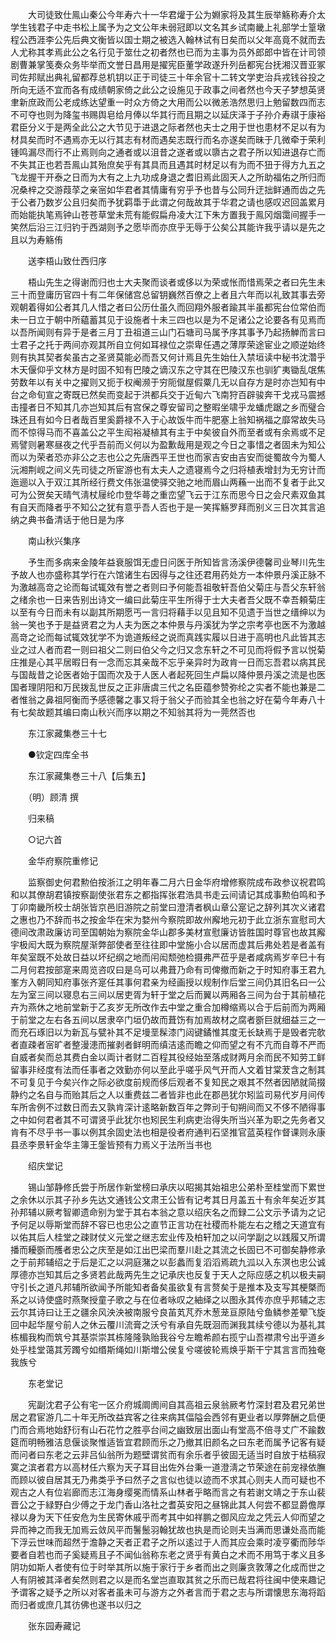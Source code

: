 <!-- { "loadSidebar": true } -->
　　大司徒致仕鳯山秦公今年寿六十一华君爟于公为婣家将及其生辰举觞称寿介太学生钱君子中走书松上属予为之文公年未弱冠即以文名其乡试南畿上礼部学士篁墩程公西涯李公先后典文衡皆以国士期之被选入翰林试有日矣而以父年高竟不就而去人尤称其孝焉此公之名行见于筮仕之初者然也已而为主事为员外郎郎中皆在计司领剧曹兼掌笺奏众务毕举而文誉日昌用是擢宪臣董学政遂升列岳都宪台抚湘汉晋亚冢司佐邦赋出典礼留都荐总机钥以正于司徒三十年余官十二转文学吏治兵戎钱谷投之所向无适不宜而各有成绩朝家倚之此公之设施见于政事之间者然也今天子梦想英贤聿新庶政而公老成练达望重一时众方倚之大用而公以微恙浩然思归上勉留数四而志不可夺也则为降玺书赐舆皂给月俸以华其行而且期之以延庆泽于子孙介寿祺于康裕君臣分义于是两全此公之大节见于进退之际者然也夫士之用于世也患材不足以有为材具矣而时不遇焉亦无以行其志有材而遇矣志既行而名亦遂矣而昧于几微牵于荣利锺鸣漏尽而行不止焉则向之通者或以沮昔之遂者或以隳古之君子所以知进退存亡而不失其正也若吾鳯山其殆庶矣乎有其具而且遇其时材足以有为而不狃于得方九五之飞龙握干开泰之日而为大有之上九功成身退之耆旧焉此固天人之所助福佑之所归而况桑梓之交游葭莩之亲宻如华君者其情庸有穷乎予也昔与公同升迂拙鲜通而齿之先于公者乃数岁公且归矣而予犹羁馽于此谓之何哉故其于华君之请也感叹迟回盖累月而始能执笔焉钟山苍苍草堂未荒有能假扁舟凌大江下朱方置我于鳯冈烟霭间握手一笑然后沿三江归钓于西湖则予之愿毕而亦庶乎无辱于公矣公其能许我乎请以是先之且以为寿觞侑

　　送李梧山致仕西归序

　　梧山先生之得谢而归也士大夫聚而谈者或侈以为荣或怅而惜焉荣之者曰先生未三十而登庸历官四十有二年保储宫总留钥巍然百僚之上者且六年而以礼致其事去旁观朝着得如公者其几人惜之者曰公历仕虽久而回翔外服者踰其半虽都宪台位常伯而未一日立于朝中所藴蓄其见于设施者十未三四也以是为不足诸公之论要各有见焉而以吾所闻则有异于是者三月丁丑祖道三山门石塘司马属予序其事予乃起扬觯而言曰士君子之托于两间亦观其所自立何如耳禄位之崇卑任遇之薄厚荣途宦业之顺逆始终则有执其契者矣虽古之圣贤莫能必而吾又何计焉且先生始仕入禁垣读中秘书沈濳乎木天偃仰乎文林方是时固不知有巴陵之谪汉东之守其在巴陵汉东也驯犷夷锄乱氓焦劳数年以有关中之擢则又扼于权阉濒于穷阨僦屋假粟几无以自存方是时亦岂知有中台之命旬宣之寄既已然矣而变起于洪都兵交于近甸六飞南狩百辟骏奔干戈戎马震撼击撞者日不知其几亦岂知其后有宫保之尊安留司之整暇坐啸乎龙蟠虎踞之乡而璧合珠还且有如今日者哉百里奚爵禄不入于心故饭牛而牛肥塞上翁知祸福之靡常故失马而不惊得马而不喜盖公之平生闳裕凝植其有主于中矣彼自外而至者或有余焉或不足焉譬则暑寒昼夜之代乎吾前而义何以为盈歉哉用是观之今日之事惜之者固未为知公而以为荣者恐亦非公之志也公之先唐西平王世也而家吉安由吉安而徙蜀故今为蜀人沅湘荆岘之间义先司徒之所宦游也有太夫人之遗寝焉今之归将植表增封为无穷计而迤逦以入于双江其所经行费文伟张温使驿交驰之地而眉山两蘓一出而不复者于此又可为公贺矣天晴气淸杖屦纶巾登华蕚之重峦望飞云于江东而思今日之会尺素双鱼其有自天而降者乎不知公之犹有意乎吾人否也于是一笑挥觞罗拜而别义三日次其言追纳之典书备清话于他日是为序

　　南山秋兴集序

　　予生而多病来金陵年益衰服饵无虚日问医于所知皆言汤溪伊德馨司业琴川先生予故人也亦盛称其学行在六馆诸生右因得与之往还君用药处方一本仲景丹溪正脉不为激越高竒之论而每试辄效有誉之者则曰予何能吾祖敬轩吾伯父菊庄与吾父东轩翁之绪余也一日来告别出诗文一编曰此菊庄平生所得于士大夫者吾父既不幸吾頼菊庄以至有今日而未有以副其所期愿丐一言归将藉手以见且知不见遗于当世之缙绅以为翁一笑也予于是益贤君之为人夫为医之本仲景与丹溪犹为学之宗考亭也医不为激越高竒之论而每试辄效犹学不为诡道叛经之说而真践实履以日进于高明也凡此皆其志业之过人者而君一则曰祖父二则曰伯父今之归又念东轩之不可见而将假予言以悦菊庄推是心其平居暇日有一念而忘其亲哉不忘乎亲异时为政肯一日而忘吾君以病其民与国哉昔之论医者始于国而次及于人医人者起死回生卢扁以降仲景丹溪之流是也医国者理阴阳和万民拨乱世反之正非唐虞三代之名臣蕴参赞弥纶之实者不能也兼是二者惟翁之鼻祖阿衡而予感德馨之事又将于翁父子而验其全也翁之好在菊今年寿八十有七矣故题其编曰南山秋兴而序以期之不知翁其将为一莞然否也

　　东江家藏集巻三十七

　　●钦定四库全书

　　东江家藏集巻三十八【后集五】

　　（明）顾清 撰

　　归来稿

　　○记六首

　　金华府察院重修记

　　监察御史何君勲伯按浙江之明年春二月六日金华府增修察院成布政参议祝君鸣和以其僚胡君镇按察副使张君东之都指挥张君浩具书走云间请记其成事勲伯鸣和予丁卯南畿所校士胡张皆京邑旧游院之前堂曰澄清者枫山章公寔记之辞列其次义诸君之惠也乃不辞而书之按金华在宋为婺州今察院即故州廨地元初于此立浙东宣慰司大德间改肃政廉访司至国朝始为察院金华山郡多美材宣慰廉访皆胜国时尊官也故其廨宇极闳大既为察院屋渐弊部使者至往往即中堂施小合以居而虚其后弗处若是者盖有年矣室既不处故日益以坏纪纲之地而闬闳颓弛检摄弗严莅乎是者咸病焉岁辛巳十有二月何君按部寔来周览咨叹曰是乌可以弗葺乃命有司俾撤而新之于时知府事王君九峯方入朝同知府事张齐寔任其事何君亲为经画授以规制作后堂三间仍其旧名曰一公左为室三间以寝息右三间以居吏胥为轩于堂之后而翼以两厢各三间为台于其前植花卉为燕休之地前堂新于乙亥岁无所改作去中堂之重合加樽缩焉以合于后前而为两厢于前堂之左右各五间以居隶卒门垣仍故而葺饬有加焉故材之腐者斵巨就细益三之一而充石琢旧以为新瓦与甓补其不足墁垩髹漆门闼键鐍惟其度无长缺焉于是毁者完欹者直疎者宻旷者整漫漶而摧剥者鲜明而缜洁逺而瞻之仰而望之有不亢而自尊不严而自威者矣而总其费白金以両计者财二百程其役经始至落成财两月余而民不知劳工鲜留事非经度有法而任事者之效勤亦何以至此乎嗟乎风气开而人文着甘棠茇含之制其不可复见于今矣兴作之际必欲度前规而侈后观者不复知民之艰其不然者因陋就简掇静约之名自与而贻其后之人以重费兹二者皆非也此在郡邑犹尔矧监司易代岁月间传车所舎例不过数日而去又孰肯深计逺略新数百年之弊刓于旬朔间而又不侈不陋得事之中如何君者其不可谓贤乎此犹尔也矧民生利病吏治得失所当兴革为职之先务者又肯有不尽乎书一事以例其余固史法也相是役者府通判石坚推官蓝英程作督课则永康县丞李景轩金华主簿王鎜皆预有力焉义于法所当书也

　　绍庆堂记

　　锡山邹静修氏尝于所居作新堂榜曰承庆以昭揭其始祖忠公弟朴至桂堂而下累世之余休以示其子孙乡先达文通钱公文肃王公皆有记考其日月盖五十有余年矣近岁其孙邦辅以厥考智卿遗命别为堂于其右本翁之意以绍庆名之而録二公文示予请为之记予何足以辱斯堂而辞不容已也忠公之直节正言功在社稷而朴能左右之稽之天道宜有以佑其后人桂堂之疎财仗义元堂之继志宏业传及柏轩加之以问学副之以践履又所谓播而耰斵而雘者忠公之庆至是如江出巴梁而羣川赴之其流之长固已不可御矣静修承之于前邦辅绍之于后是汇之以洞庭潴之以彭蠡而复滔滔焉疏九泒以入东溟也忠公诚厚德亦岂知其后之多贤若此哉两先生之记承庆也反复于天人之际应感之机以极夫嗣守引长之道凡邦辅所欲闻予所能知者备矣虽欲复有言赘矣于是推本及支写其梗槩而系之以诗使盛时燕聚授童子歌之与在位者咏叹之紬绎之以图永其传亦庶乎邦辅之志云尔其诗曰让王之疆余风泱泱被南服兮良苖芄芃乔木葱茏亘原陆兮鱼鳞参差翚飞旋回中起华屋兮前人之休云覆川流膏之沃兮有承自先既洄而渊我其续兮德以为基礼其栋楣我构而筑兮其基崇崇其栋隆隆孰贻我谷兮左瞻希颜右揽宁山吾襟肃兮出乎道乡处乎桂堂蔼其芳躅兮如缗斯绳如川斯増公侯复兮嗟彼轮焉焕乎斯干宁其言言而独奄我族兮

　　东老堂记

　　宪副沈君子公有宅一区介府城阛阓间自其高祖云泉翁厥考竹深封君及君兄弟世居之君宦游几二十年无所改益宾客之往来病其偪隘会西邻有更业者以厚弊酬之启便门而合焉地始舒衍有山石花竹之胜亭台间之幽致层出面山有堂高不倍寻丈广不踰数筵而明畅雅洁息偃谈聚惟适皆宜君顾而乐之乃撤其旧颜名之曰东老而属予记客有疑而问者曰东老之云非吕仙翁所为题壁谓贫而有余乐者乎彼固无适当时自放于枯稿寂寞之滨者君方以高材任六察为天子耳目出佐外台秉一道澄淸之节荣途在前宠禄依膴而顾以彼自居其无乃弗类乎予曰然子之言似也徒以迹而不求其心则夫人而可疑也不观古之人有位岩廊而志江海身缨冕而情系山林者乎略而言之有若谢文靖之于东山裴晋公之于緑野白少傅之于龙门香山洛社之耆英安阳之昼锦此其人何尝不都显爵儋厚禄以身为天下任安危为生民寄休戚乎而考其中如祥鹏之御风应龙之凭云人仰而望之异而神之而我无加焉云敛风平而鬐鬛羽翰犹故也执是而论则夫当满而思谦处高而能下浮云世味而超然于澹静之天者正君子之所以逺过于人而其应会乘时凌亨衢而陟华要者自若也而子奚疑焉且子不闻仙翁称东老之贤乎有黄白之术而不用笃于孝义且多阴功如斯人者使有位于时举其所以施于家行于乡者而出之则廉贪敦薄之化成而世之人有阴被其泽者矣然则君之以是而名堂岂直取其贫之乐而已哉君将往闽中使来趣记予谓客之疑予之所以对客者虽未可与游方之外者言而于君之志与所谓懐思东海将蹈而归者或庶几其彷佛也遂书以归之

　　张东园寿藏记


